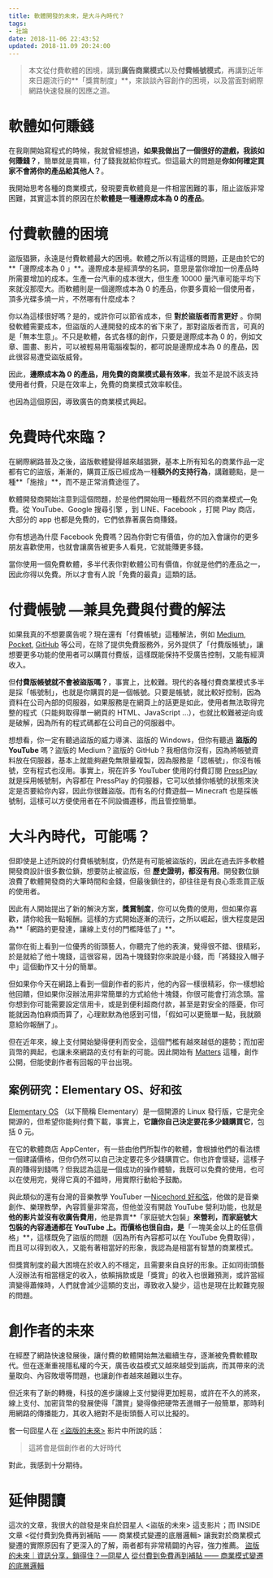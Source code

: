 ```yaml
---
title: 軟體開發的未來，是大斗內時代？
tags:
- 社論
date: 2018-11-06 22:43:52
updated: 2018-11.09 20:24:00
---
```


> 本文從付費軟體的困境，講到**廣告商業模式**以及**付費帳號模式**，再講到近年來日趨流行的**「獎賞制度」**，來談談內容創作的困境，以及當面對網際網路快速發展的因應之道。

# 軟體如何賺錢
在我剛開始寫程式的時候，我就曾經想過，**如果我做出了一個很好的遊戲，我該如何賺錢？**，簡單就是賣嘛，付了錢我就給你程式。但這最大的問題是**你如何確定買家不會將你的產品給其他人？**。

我開始思考各種的商業模式，發現要賣軟體竟是一件相當困難的事，阻止盜版非常困難，其實這本質的原因在於**軟體是一種邊際成本為 0 的產品**。

# 付費軟體的困境
盜版猖獗，永遠是付費軟體最大的困境。軟體之所以有這樣的問題，正是由於它的**「邊際成本為 0 」**。邊際成本是經濟學的名詞，意思是當你增加一份產品時所需要增加的成本。生產一台汽車的成本很大，但生產 10000 量汽車可能平均下來就沒那麼大。而軟體則是一個邊際成本為 0 的產品，你要多賣給一個使用者，頂多光碟多燒一片，不然哪有什麼成本？

你以為這樣很好嗎？是的，或許你可以節省成本，但 **對於盜版者而言更好** 。你開發軟體需要成本，但盜版的人連開發的成本的省下來了，那對盜版者而言，可真的是「無本生意」。不只是軟體，各式各樣的創作，只要是邊際成本為 0 的，例如文章、圖畫、影片，可以被輕易用電腦複製的，都可說是邊際成本為 0 的產品，因此很容易遭受盜版威脅。

因此，**邊際成本為 0 的產品，用免費的商業模式最有效率**，我並不是說不該支持使用者付費，只是在效率上，免費的商業模式效率較佳。

也因為這個原因，導致廣告的商業模式興起。

# 免費時代來臨？
在網際網路普及之後，盜版軟體變得越來越猖獗，基本上所有知名的商業作品一定都有它的盜版，漸漸的，購買正版已經成為一種**額外的支持行為**，講難聽點，是一種**「施捨」**，而不是正常消費途徑了。

軟體開發商開始注意到這個問題，於是他們開始用一種截然不同的商業模式—免費。從 YouTube、Google 搜尋引擎 ，到 LINE、Facebook ，打開 Play 商店，大部分的 app 也都是免費的，它們依靠著廣告商賺錢。

你有想過為什麼 Facebook 免費嗎？因為你對它有價值，你的加入會讓你的更多朋友喜歡使用，也就會讓廣告被更多人看見，它就能賺更多錢。

當你使用一個免費軟體，多半代表你對軟體公司有價值，你就是他們的產品之一，因此你得以免費。所以才會有人說「免費的最貴」這類的話。
# 付費帳號 —兼具免費與付費的解法
如果我真的不想要廣告呢？現在還有「付費帳號」這種解法，例如 [Medium](https://medium.com/), [Pocket](https://getpocket.com/), [GitHub](https://github.com) 等公司，在除了提供免費服務外，另外提供了「付費版帳號」，讓想要更多功能的使用者可以購買付費版，這樣既能保持不受廣告控制，又能有經濟收入。

但**付費版帳號就不會被盜版嗎？**，事實上，比較難。現代的各種付費商業模式多半是採「帳號制」，也就是你購買的是一個帳號。只要是帳號，就比較好控制，因為資料在公司內部的伺服器，如果服務是在網頁上的話更是如此，使用者無法取得完整的程式（只能夠取得單一網頁的 HTML、JavaScript ...），也就比較難被逆向或是破解，因為所有的程式碼都在公司自己的伺服器中。

想想看，你一定有聽過盜版的威力導演、盜版的 Windows，但你有聽過 **盜版的 YouTube** 嗎？盜版的 Medium？盜版的 GitHub？我相信你沒有，因為將帳號資料放在伺服器，基本上就能夠避免無限量複製，因為服務是「認帳號」，你沒有帳號，空有程式也沒用。事實上，現在許多 YouTuber 使用的付費訂閱 [PressPlay](https://www.pressplay.cc/) 就是採用帳號制，內容都在 PressPlay 的伺服器，它可以依據你帳號的狀態來決定是否要給你內容，因此你很難盜版。而有名的付費遊戲— Minecraft 也是採帳號制，這樣可以方便使用者在不同設備遷移，而且管控簡單。

# 大斗內時代，可能嗎？
但即使是上述所說的付費帳號制度，仍然是有可能被盜版的，因此在過去許多軟體開發商設計很多數位鎖，想要防止被盜版，但 **歷史證明，都沒有用**。開發數位鎖浪費了軟體開發商的大筆時間和金錢，但最後鎖住的，卻往往是有良心乖乖買正版的使用者。

因此有人開始提出了新的解決方案，**獎賞制度**，你可以免費的使用，但如果你喜歡，請你給我一點報酬。這樣的方式開始逐漸的流行，之所以崛起，很大程度是因為**「網路的更發達，讓線上支付的門檻降低了」**。

當你在街上看到一位優秀的街頭藝人，你聽完了他的表演，覺得很不錯、很精彩，於是就給了他十塊錢，這很容易，因為十塊錢對你來說是小錢，而「將錢投入帽子中」這個動作又十分的簡單。

但如果你今天在網路上看到一個創作者的影片，他的內容一樣很精彩，你一樣想給他回饋，但如果你沒辦法用非常簡單的方式給他十塊錢，你很可能會打消念頭。當你想到你可能需要設定信用卡，或是到便利超商付款，甚至是對安全的隱憂，你可能就因為怕麻煩而算了，心理默默為他感到可惜，「假如可以更簡單一點，我就願意給你報酬了」。

但在近年來，線上支付開始變得便利而安全，這個門檻有越來越低的趨勢；而加密貨幣的興起，也讓未來網路的支付有新的可能。因此開始有 [Matters](https://info.matters.news/) 這種，創作公開，但能使創作者有回報的平台出現。

## 案例研究：Elementary OS、好和弦
[Elementary OS](https://elementary.io/) （以下簡稱 Elementary）是一個開源的 Linux 發行版，它是完全開源的，但希望你能夠付費下載，事實上，**它讓你自己決定要花多少錢購買它**，包括 0 元。

在它的軟體商店 AppCenter，有一些由他們所製作的軟體，會根據他們的看法標一個建議價格，但你仍然可以自己決定要花多少錢購買它。你也許會懷疑，這樣子真的賺得到錢嗎？但我認為這是一個成功的操作體驗，我既可以免費的使用，也可以在使用完，覺得它真的不錯時，用實際行動給予鼓勵。

與此類似的還有台灣的音樂教學 YouTuber —[Nicechord 好和弦](https://www.youtube.com/channel/UCVXstWyJeO6No3jYELxYrjg)，他做的是音樂創作、樂理教學，內容質量非常高，但他並沒有開啟 YouTube 營利功能，也就是**他的影片並沒有收廣告費用**，他是靠賣**「家庭號大包裝」**來營利，而家庭號大包裝的內容通通都在 YouTube 上。而價格也很自由，是**「一塊美金以上的任意價格」**，這樣既免了盜版的問題（因為所有內容都可以在 YouTube 免費取得），而且可以得到收入，又能有著相當好的形象，我認為是相當有智慧的商業模式。

但獎賞制度的最大困境在於收入的不穩定，且需要來自良好的形象。正如同街頭藝人沒辦法有相當穩定的收入，依賴捐款或是「獎賞」的收入也很難預測，或許當經濟變得蕭條時，人們就會減少這類的支出，導致收入變少，這也是現在比較難克服的問題。

# 創作者的未來
在經歷了網路快速發展後，讓付費的軟體開始無法繼續生存，逐漸被免費軟體取代。但在逐漸重視隱私權的今天，廣告收益模式又越來越受到詬病，而其帶來的流量取向、內容敗壞等問題，也讓創作者越來越難以生存。

但近來有了新的轉機，科技的進步讓線上支付變得更加輕易，或許在不久的將來，線上支付、加密貨幣的發展使得「讚賞」變得像把硬幣丟進帽子一般簡單，那時利用網路的傳播能力，其收入絕對不是街頭藝人可以比擬的。

套一句囧星人在 [<盜版的未來>](https://www.youtube.com/watch?v=f-xhJVy5aMc&list=PLLpuTxD1V1hx3hpQq4S0B-e3QDpogJYcZ&index=2&t=0s) 影片中所說的話：
> 這將會是個創作者的大好時代
>
對此，我感到十分期待。

# 延伸閱讀
這次的文章，我很大的啟發是來自於囧星人 <盜版的未來> 這支影片；而 INSIDE 文章 <從付費到免費再到補貼 —— 商業模式變遷的底層邏輯> 讓我對於商業模式變遷的實際原因有了更深入的了解，兩者都有非常精闢的內容，強力推薦。
[盜版的未來｜資訊分享，鎖得住？—冏星人](https://www.youtube.com/watch?v=f-xhJVy5aMc&list=PLLpuTxD1V1hx3hpQq4S0B-e3QDpogJYcZ&index=2&t=0s)
[從付費到免費再到補貼 —— 商業模式變遷的底層邏輯 ](https://www.inside.com.tw/2018/10/26/payment-to-freemium-to-subsidies)
